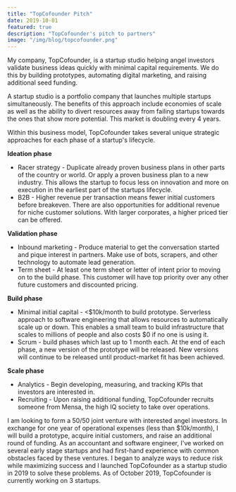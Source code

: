 ```yaml
---
title: "TopCofounder Pitch"
date: 2019-10-01
featured: true
description: "TopCofounder's pitch to partners"
image: "/img/blog/topcofounder.png"
---
```


My company, TopCofounder, is a startup studio helping angel investors validate business ideas quickly with minimal capital requirements. We do this by building prototypes, automating digital marketing, and raising additional seed funding. 

A startup studio is a portfolio company that launches multiple startups simultaneously. The benefits of this approach include economies of scale as well as the ability to divert resources away from failing startups towards the ones that show more potential. This market is doubling every 4 years.

Within this business model, TopCofounder takes several unique strategic approaches for each phase of a startup's lifecycle. 

<b>Ideation phase</b>

- Racer strategy - Duplicate already proven business plans in other parts of the country or world. Or apply a proven business plan to a new industry. This allows the startup to focus less on innovation and more on execution in the earliest part of the startups lifecycle. 
- B2B - Higher revenue per transaction means fewer initial customers before breakeven. There are also opportunities for additional revenue for niche customer solutions. With larger corporates, a higher priced tier can be offered.

<b>Validation phase</b>

- Inbound marketing - Produce material to get the conversation started and pique interest in partners. Make use of bots, scrapers, and other technology to automate lead generation.
- Term sheet - At least one term sheet or letter of intent prior to moving on to the build phase. This customer will have top priority over any other future customers and discounted pricing.

<b>Build phase</b>

- Minimal initial capital - <$10k/month to build prototype. Serverless approach to software engineering that allows resources to automatically scale up or down. This enables a small team to build infrastructure that scales to millions of people and also costs $0 if no one is using it.
- Scrum - build phases which last up to 1 month each. At the end of each phase, a new version of the prototype will be released. New versions will continue to be released until product-market fit has been achieved.

<b>Scale phase</b>

- Analytics - Begin developing, measuring, and tracking KPIs that investors are interested in.
- Recruiting - Upon raising additional funding, TopCofounder recruits someone from Mensa, the high IQ society to take over operations.

I am looking to form a 50/50 joint venture with interested angel investors. In exchange for one year of operational expenses (less than $10k/month), I will build a prototype, acquire initial customers, and raise an additional round of funding. As an accountant and software engineer, I've worked on several early stage startups and had first-hand experience with common obstacles faced by these ventures. I began to analyze ways to reduce risk while maximizing success and I launched TopCofounder as a startup studio in 2019 to solve these problems. As of October 2019, TopCofounder is currently working on 3 startups.
